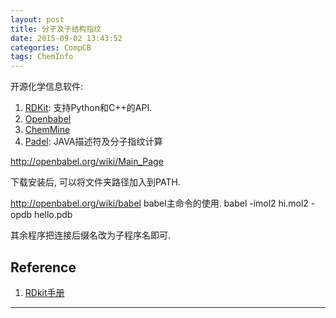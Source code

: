```yaml
---
layout: post
title: 分子及子结构指纹
date: 2015-09-02 13:43:52
categories: CompCB
tags: ChemInfo
---
```



开源化学信息软件: 

1. [RDKit](http://www.rdkit.org/): 支持Python和C++的API.
2. [Openbabel](http://openbabel.org/wiki/Main_Page)
3. [ChemMine](http://chemmine.ucr.edu/)
4. [Padel](http://padel.nus.edu.sg/software/padeldescriptor/): JAVA描述符及分子指纹计算

http://openbabel.org/wiki/Main_Page

下载安装后, 可以将文件夹路径加入到PATH. 

http://openbabel.org/wiki/babel
babel主命令的使用.
babel -imol2 hi.mol2 -opdb hello.pdb

其余程序把连接后缀名改为子程序名即可.

## Reference

1. [RDkit手册](http://www.rdkit.org/docs/index.html)

------
